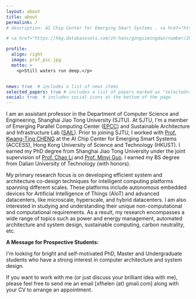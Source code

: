 ```yaml
---
layout: about
title: about
permalink: /
# description: AI Chip Center for Emerging Smart Systems . <a href="https://hkust.edu.hk/">Hong Kong University of Science and Technology</a> . Hong Kong Science Park . Pak Shek Kok . Hong Kong.

# <a href="https://hkg.databasesets.com/zh-hans/gongsimingdan/number/2927539">

profile:
  align: right
  image: prof_pic.jpg
  motto: >
    <p>Still waters run deep.</p>


news: true  # includes a list of news items
selected_papers: true # includes a list of papers marked as "selected={true}"
social: true  # includes social icons at the bottom of the page
---
```


I am an assistant professor in the Department of Computer Science and Engineering, Shanghai Jiao Tong University (SJTU).  At SJTU, I'm a member of Emerging Parallel Computing Center (<a href="http://epcc.sjtu.edu.cn/">EPCC</a>) and Sustainable Architecture and Infrastructure Lab (<a href="https://www.cs.sjtu.edu.cn/sail/">SAIL</a>). Prior to joining SJTU, I worked with <a href="https://seng.hkust.edu.hk/about/people/faculty/tim-kwang-ting-cheng">Prof. Kwang-Ting CHENG</a> at the AI Chip Center for Emerging Smart Systems (ACCESS), Hong Kong University of Science and Technology (HKUST). I earned my PhD degree from Shanghai Jiao Tong University under the joint supervision of <a href="https://www.cs.sjtu.edu.cn/~lichao/index.html">Prof. Chao Li</a> and  <a href="https://www.cs.sjtu.edu.cn/~guo-my">Prof. Minyi Guo</a>. I earned my BS degree from Dalian University of Technology (with honors).

 

<!-- Before joining SJTU, I was a Post-doctoral Fellow in AI Chip Center for Emerging Smart Systems (ACCESS), working with <a href="https://seng.hkust.edu.hk/about/people/faculty/tim-kwang-ting-cheng">Prof. Kwang-Ting CHENG</a>. I received my PhD degree from Shanghai Jiao Tong University under the joint supervision of <a href="https://www.cs.sjtu.edu.cn/~lichao/index.html">Prof. Chao Li</a> and  <a href="https://www.cs.sjtu.edu.cn/~guo-my">Prof. Minyi Guo</a>. I earned my BS degree from Dalian University of Technology (with honors). -->


<!-- I am a Full Professor in the Department of Computer Science and Engineering, Shanghai Jiao Tong University (SJTU). At SJTU, I'm a proud member of Emerging Parallel Computing Center (EPCC) and I direct Sustainable Architecture and Infrastructure Lab (SAIL). Prior to joining SJTU, I earned my PhD degree from the University of Florida and my BS degree from Zhejiang University (with honors). -->

<!-- My primary research areas include architecture/system optimization techniques to provide the optimal tradeoff between performance (e.g., latency, accuracy, QoS, etc.) and energy efficiency for computing systems of different sizes including IoT devices, cloud servers, etc. 


My broader research interests include: power/energy management, smart architectures/systems, sustainable computing platforms, available/scalable infrastructures, carbon neutrality, etc. -->

<!-- 
My primary research interest is in implementing energy-efficient system and architecture co-design for smart computing platforms of different sizes, ranging from autonomous AIoT sensors to intelligent datacenters. 


My broader interests include microscale, hyperscale and hybrid datacenters, power and energy management, automated architecture and system designs, sustainable computing, carbon neutrality, etc.  -->
<!-- My primary research focus is on developing efficient system and architecture co-design techniques for intelligent computing platforms spanning different scales. These platforms include autonomous sensors for the Artificial Intelligence of Things (AIoT) as well as advanced datacenters. My research also encompasses a wide range of topics such as power and energy management, automated architecture and system designs, sustainable computing, carbon neutrality, etc. In addition, I am interested in studying microscale, hyperscale, and hybrid datacenters to understand their unique non-computing and computing requirements. -->

My primary research focus is on developing efficient system and architecture co-design techniques for intelligent computing platforms spanning different scales. These platforms include autonomous embedded devices for Artificial Intelligence of Things (AIoT) and advanced datacenters, like microscale, hyperscale, and hybrid datacenters. I am also interested in studying and understanding their unique non-computational and computational requirements. As a result, my research encompasses a wide range of topics such as power and energy management, automated architecture and system design, sustainable computing, carbon neutrality, etc.

**A Message for Prospective Students:**


I'm looking for bright and self-motivated PhD, Master and Undergraduate students who have a strong interest in computer architecture and system design. 
<!-- I'm interested in new colleagues at all levels: undergraduates and garduddate students (MS/PhD). -->

If you want to work with me (or just discuss your brilliant idea with me), please feel free to send me an email [xfhelen (at) gmail.com] along with your CV to arrange an appointment.
<!-- **I am currently focusing on deploying and implementing highly energy-efficient intelligent datacenters through cross-layer optimization for multi-modal AI applications.** -->

<!-- to design and implement next-genegration, green computers. -->
<!-- also include emerging technologies and evolving applications that could ultimately shape the next-generation computers. -->

<!-- **My research interests include**:

**Highly-Ecient Cloud Platforms**: Architecture design and system optimization for better utilizing power resource to improve performance as well as energy eciency of both existing and emerging applications running on cloud platforms.

**Highly-Available Computer Systems**: Resilient power and energy optimization frameworks for protecting computer systems from a malicious adversary who exploits the vulnerabilities within aggressive power provisioning and management schemes.

**Highly-Scalable Data Centers**: Cross-layer designs of managing various heterogeneous power infrastructures and computing components to put the energy-saving limits of current data centers for supporting scale-out workloads and servers. -->
